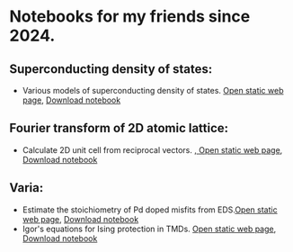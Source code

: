 # Notebooks for my friends since 2024.

## Superconducting density of states:
- Various models of superconducting density of states. <a href="./dos_fit.html" target="_blank">Open static web page</a>, [Download notebook](./dos_fit.jl)

## Fourier transform of 2D atomic lattice:
- Calculate 2D unit cell from reciprocal vectors. <a href="./fft_lattice.html" target="_blank">, Open static web page</a>, [Download notebook](./fft_lattice.jl)

## Varia:
- Estimate the stoichiometry of Pd doped misfits from EDS.<a href="./Pd_doping.html" target="_blank">Open static web page</a>, [Download notebook](./Pd_doping.)
- Igor's equations for Ising protection in TMDs. <a href="./igor.html" target="_blank">Open static web page</a>, [Download notebook](./igor.)
